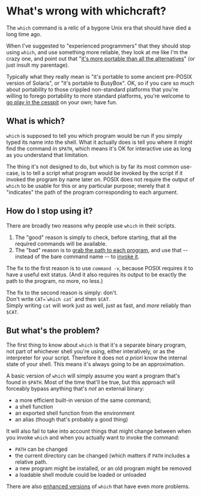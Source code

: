 # What's wrong with whichcraft?

The `which` command is a relic of a bygone Unix era that should have died a long time ago.

When I've suggested to "experienced programmers" that they should stop using `which`, and use something more reliable, they look at me like I'm the crazy one, and point out that "[it's more portable than all the alternatives](which/unportable)" (or just insult my parentage).

Typically what they really mean is "it's portable to some ancient pre-POSIX version of Solaris", or "it's portable to BusyBox". OK, so if you care so much about portability to those crippled non-standard platforms that you're willing to forego portability to more standard platforms, you're welcome to [go play in the cesspit](which/broken-shells) on your own; have fun.

## What is which?

`which` is supposed to tell you which program would be run if you simply typed its name into the shell. What it actually does is tell you where it might find the command in `$PATH`, which means it's OK for interactive use as long as you understand that limitation.

The thing it's not designed to do, but which is by far its most common use-case, is to tell a script what program would be invoked by the script if it invoked the program by name later on. POSIX does not require the output of `which` to be usable for this or any particular purpose; merely that it "indicates" the path of the program corresponding to each argument.

## How do I stop using it?

There are broadly two reasons why people use `which` in their scripts.

1. The "good" reason is simply to check, before starting, that all the required commands will be available.
2. The "bad" reason is to [grab the path to each program](which/stashing), and use that -- instead of the bare command name -- to [invoke it](which/stashing).

The fix to the first reason is to use `command -v`, because POSIX requires it to have a useful exit status. (And it also requires its output to be exactly the path to the program, no more, no less.)

The fix to the second reason is simply: don't.<br/>
Don't write `CAT=`&#x60;`which cat`&#x60; and then `$CAT`.<br/>
Simply writing `cat` will work just as well, just as fast, and _more_ reliably than `$CAT`.

## But what's the problem?

The first thing to know about `which` is that it's a separate binary program, not part of whichever shell you're using, either interatively, or as the interpreter for your script. Therefore it does not _a priori_ know the internal state of your shell. This means it's always going to be an approximation.

A basic version of `which` will simply assume you want a program that's found in `$PATH`. Most of the time that'll be true, but this approach will forceably bypass anything that's _not_ an external binary:
* a more efficient built-in version of the same command;
* a shell function
* an exported shell function from the environment
* an alias (though that's probably a good thing)

It will also fail to take into account things that might change between when you invoke `which` and when you actually want to invoke the command:
* `PATH` can be changed
* the current directory can be changed (which matters if `PATH` includes a relative path.
* a new program might be installed, or an old program might be removed
* a loadable shell module could be loaded or unloaded

There are also [enhanced versions](which/too-smart) of `which` that have even more problems.
